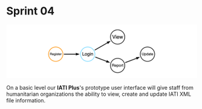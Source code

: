 # Sprint 04

![UI Functions](https://github.com/Humanitarian-AI/IATIPlus/blob/main/Media/UI_Functions.png)

On a basic level our **IATI Plus**'s prototype user interface will give staff from humanitarian organizations the ability to view, create and update IATI XML file information.
